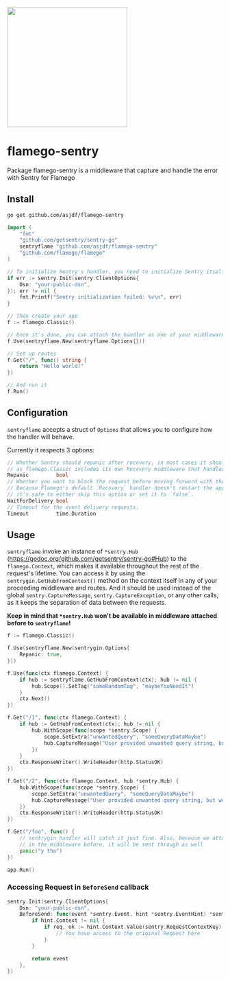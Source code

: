 <a href="https://sentry.io" target="_blank" align="center" alt="sentry logo">
    <img src="https://sentry-brand.storage.googleapis.com/sentry-logo-black.png" width="280">
</a>

# flamego-sentry
Package flamego-sentry is a middleware that capture and handle the error with Sentry  for Flamego

## Install

```bash
go get github.com/asjdf/flamego-sentry
```

```go
import (
    "fmt"
    "github.com/getsentry/sentry-go"
    sentryflame "github.com/asjdf/flamego-sentry"
    "github.com/flamego/flamego"
)

// To initialize Sentry's handler, you need to initialize Sentry itself beforehand
if err := sentry.Init(sentry.ClientOptions{
    Dsn: "your-public-dsn",
}); err != nil {
    fmt.Printf("Sentry initialization failed: %v\n", err)
}

// Then create your app
f := flamego.Classic()

// Once it's done, you can attach the handler as one of your middleware
f.Use(sentryflame.New(sentryflame.Options{}))

// Set up routes
f.Get("/", func() string {
    return "Hello world!"
})

// And run it
f.Run()
```

## Configuration
`sentryflame` accepts a struct of `Options` that allows you to configure how the handler will behave.

Currently it respects 3 options:

```go
// Whether Sentry should repanic after recovery, in most cases it should be set to true,
// as flamego.Classic includes its own Recovery middleware that handles http responses.
Repanic         bool
// Whether you want to block the request before moving forward with the response.
// Because Flamego's default `Recovery` handler doesn't restart the application,
// it's safe to either skip this option or set it to `false`.
WaitForDelivery bool
// Timeout for the event delivery requests.
Timeout         time.Duration
```

## Usage

`sentryflame` invoke an instance of `*sentry.Hub` (https://godoc.org/github.com/getsentry/sentry-go#Hub) to the `flamego.Context`, which makes it available throughout the rest of the request's lifetime.
You can access it by using the `sentrygin.GetHubFromContext()` method on the context itself in any of your proceeding middleware and routes.
And it should be used instead of the global `sentry.CaptureMessage`, `sentry.CaptureException`, or any other calls, as it keeps the separation of data between the requests.

**Keep in mind that `*sentry.Hub` won't be available in middleware attached before to `sentryflame`!**

```go
f := flamego.Classic()

f.Use(sentryflame.New(sentrygin.Options{
    Repanic: true,
}))

f.Use(func(ctx flamego.Context) {
    if hub := sentryflame.GetHubFromContext(ctx); hub != nil {
        hub.Scope().SetTag("someRandomTag", "maybeYouNeedIt")
    }
    ctx.Next()
})

f.Get("/1", func(ctx flamego.Context) {
    if hub := GetHubFromContext(ctx); hub != nil {
        hub.WithScope(func(scope *sentry.Scope) {
            scope.SetExtra("unwantedQuery", "someQueryDataMaybe")
            hub.CaptureMessage("User provided unwanted query string, but we recovered just fine")
        })
    }
    ctx.ResponseWriter().WriteHeader(http.StatusOK)
})

f.Get("/2", func(ctx flamego.Context, hub *sentry.Hub) {
    hub.WithScope(func(scope *sentry.Scope) {
        scope.SetExtra("unwantedQuery", "someQueryDataMaybe")
        hub.CaptureMessage("User provided unwanted query string, but we recovered just fine")
    })
    ctx.ResponseWriter().WriteHeader(http.StatusOK)
})

f.Get("/foo", func() {
    // sentrygin handler will catch it just fine. Also, because we attached "someRandomTag"
    // in the middleware before, it will be sent through as well
    panic("y tho")
})

app.Run()
```

### Accessing Request in `BeforeSend` callback

```go
sentry.Init(sentry.ClientOptions{
    Dsn: "your-public-dsn",
    BeforeSend: func(event *sentry.Event, hint *sentry.EventHint) *sentry.Event {
        if hint.Context != nil {
            if req, ok := hint.Context.Value(sentry.RequestContextKey).(*http.Request); ok {
                // You have access to the original Request here
            }
        }

        return event
    },
})
```
